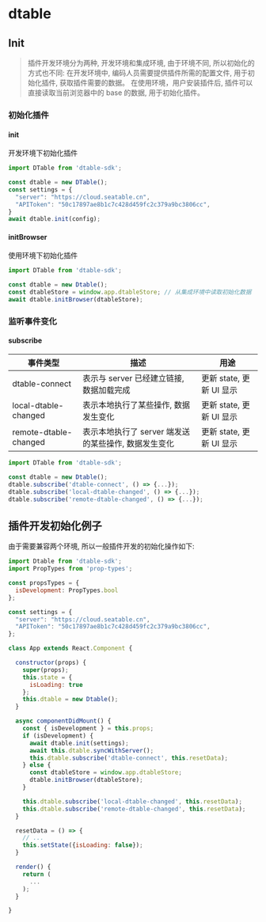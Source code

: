 # dtable

## Init
> 插件开发环境分为两种, 开发环境和集成环境, 由于环境不同, 所以初始化的方式也不同:
> 在开发环境中, 编码人员需要提供插件所需的配置文件, 用于初始化插件, 获取插件需要的数据。
> 在使用环境，用户安装插件后, 插件可以直接读取当前浏览器中的 base 的数据, 用于初始化插件。

### 初始化插件

#### init

开发环境下初始化插件

```javascript
import DTable from 'dtable-sdk';

const dtable = new DTable();
const settings = {
  "server": "https://cloud.seatable.cn",
  "APIToken": "50c17897ae8b1c7c428d459fc2c379a9bc3806cc",
}
await dtable.init(config);
```

#### initBrowser

使用环境下初始化插件

```javascript
import DTable from 'dtable-sdk';

const dtable = new Dtable();
const dtableStore = window.app.dtableStore; // 从集成环境中读取初始化数据
await dtable.initBrowser(dtableStore);
```


### 监听事件变化

#### subscribe

|事件类型|描述 | 用途|
|-|-|-|
|dtable-connect|表示与 server 已经建立链接, 数据加载完成 |  更新 state, 更新 UI 显示|
|local-dtable-changed|表示本地执行了某些操作, 数据发生变化| 更新 state, 更新 UI 显示 |
|remote-dtable-changed|表示本地执行了 server 端发送的某些操作, 数据发生变化| 更新 state, 更新 UI 显示 |

```javascript
import DTable from 'dtable-sdk';

const dtable = new Dtable();
dtable.subscribe('dtable-connect', () => {...});
dtable.subscribe('local-dtable-changed', () => {...});
dtable.subscribe('remote-dtable-changed', () => {...});
```

## 插件开发初始化例子

由于需要兼容两个环境, 所以一般插件开发的初始化操作如下:

```javascript
import Dtable from 'dtable-sdk';
import PropTypes from 'prop-types';

const propsTypes = {
  isDevelopment: PropTypes.bool
};

const settings = {
  "server": "https://cloud.seatable.cn",
  "APIToken": "50c17897ae8b1c7c428d459fc2c379a9bc3806cc",
};

class App extends React.Component {

  constructor(props) {
    super(props);
    this.state = {
      isLoading: true
    };
    this.dtable = new Dtable();
  }

  async componentDidMount() {
    const { isDevelopment } = this.props;
    if (isDevelopment) {
      await dtable.init(settings);
      await this.dtable.syncWithServer();
      this.dtable.subscribe('dtable-connect', this.resetData);
    } else {
      const dtableStore = window.app.dtableStore;
      dtable.initBrowser(dtableStore);
    }

    this.dtable.subscribe('local-dtable-changed', this.resetData);
    this.dtable.subscribe('remote-dtable-changed', this.resetData);
  }

  resetData = () => {
    // ...
    this.setState({isLoading: false});
  }

  render() {
    return (
      ...
    );
  }

}
```

